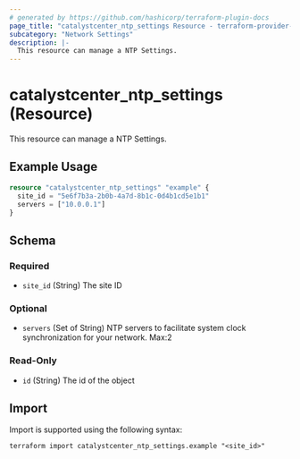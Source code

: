 ```yaml
---
# generated by https://github.com/hashicorp/terraform-plugin-docs
page_title: "catalystcenter_ntp_settings Resource - terraform-provider-catalystcenter"
subcategory: "Network Settings"
description: |-
  This resource can manage a NTP Settings.
---
```


# catalystcenter_ntp_settings (Resource)

This resource can manage a NTP Settings.

## Example Usage

```terraform
resource "catalystcenter_ntp_settings" "example" {
  site_id = "5e6f7b3a-2b0b-4a7d-8b1c-0d4b1cd5e1b1"
  servers = ["10.0.0.1"]
}
```

<!-- schema generated by tfplugindocs -->
## Schema

### Required

- `site_id` (String) The site ID

### Optional

- `servers` (Set of String) NTP servers to facilitate system clock synchronization for your network. Max:2

### Read-Only

- `id` (String) The id of the object

## Import

Import is supported using the following syntax:

```shell
terraform import catalystcenter_ntp_settings.example "<site_id>"
```

